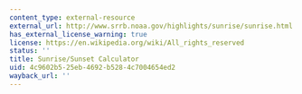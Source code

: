```yaml
---
content_type: external-resource
external_url: http://www.srrb.noaa.gov/highlights/sunrise/sunrise.html
has_external_license_warning: true
license: https://en.wikipedia.org/wiki/All_rights_reserved
status: ''
title: Sunrise/Sunset Calculator
uid: 4c9602b5-25eb-4692-b528-4c7004654ed2
wayback_url: ''
---
```

